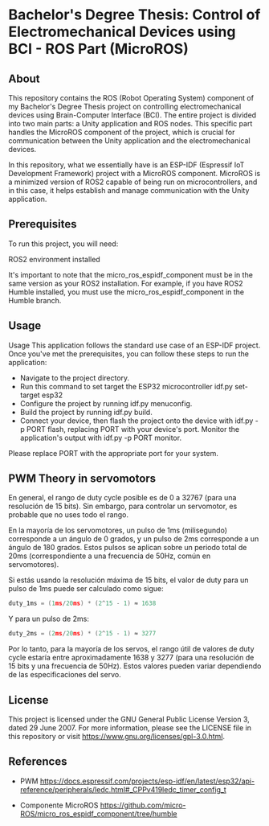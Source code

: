 # Bachelor's Degree Thesis: Control of Electromechanical Devices using BCI - ROS Part (MicroROS)

## About
This repository contains the ROS (Robot Operating System) component of my Bachelor's Degree Thesis project on controlling electromechanical devices using Brain-Computer Interface (BCI). The entire project is divided into two main parts: a Unity application and ROS nodes. This specific part handles the MicroROS component of the project, which is crucial for communication between the Unity application and the electromechanical devices.

In this repository, what we essentially have is an ESP-IDF (Espressif IoT Development Framework) project with a MicroROS component. MicroROS is a minimized version of ROS2 capable of being run on microcontrollers, and in this case, it helps establish and manage communication with the Unity application.

## Prerequisites
To run this project, you will need:

ROS2 environment installed

It's important to note that the micro_ros_espidf_component must be in the same version as your ROS2 installation. For example, if you have ROS2 Humble installed, you must use the micro_ros_espidf_component in the Humble branch.

## Usage
Usage
This application follows the standard use case of an ESP-IDF project. Once you've met the prerequisites, you can follow these steps to run the application:

* Navigate to the project directory.
* Run this command to set target the ESP32 microcontroller idf.py set-target esp32
* Configure the project by running idf.py menuconfig.
* Build the project by running idf.py build.
* Connect your device, then flash the project onto the device with idf.py -p PORT flash, replacing PORT with your device's port.
Monitor the application's output with idf.py -p PORT monitor.

Please replace PORT with the appropriate port for your system.

## PWM Theory in servomotors
En general, el rango de duty cycle posible es de 0 a 32767 (para una resolución de 15 bits). Sin embargo, para controlar un servomotor, es probable que no uses todo el rango.

En la mayoría de los servomotores, un pulso de 1ms (milisegundo) corresponde a un ángulo de 0 grados, y un pulso de 2ms corresponde a un ángulo de 180 grados. Estos pulsos se aplican sobre un periodo total de 20ms (correspondiente a una frecuencia de 50Hz, común en servomotores).

Si estás usando la resolución máxima de 15 bits, el valor de duty para un pulso de 1ms puede ser calculado como sigue:

```c
duty_1ms = (1ms/20ms) * (2^15 - 1) ≈ 1638
```
Y para un pulso de 2ms:

```c
duty_2ms = (2ms/20ms) * (2^15 - 1) ≈ 3277
```
Por lo tanto, para la mayoría de los servos, el rango útil de valores de duty cycle estaría entre aproximadamente 1638 y 3277 (para una resolución de 15 bits y una frecuencia de 50Hz). Estos valores pueden variar dependiendo de las especificaciones del servo.


## License
This project is licensed under the GNU General Public License Version 3, dated 29 June 2007. For more information, please see the LICENSE file in this repository or visit https://www.gnu.org/licenses/gpl-3.0.html.


## References
* PWM https://docs.espressif.com/projects/esp-idf/en/latest/esp32/api-reference/peripherals/ledc.html#_CPPv419ledc_timer_config_t

* Componente MicroROS https://github.com/micro-ROS/micro_ros_espidf_component/tree/humble
